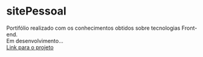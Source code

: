 # sitePessoal
 Portifólio realizado com os conhecimentos obtidos sobre tecnologias Front-end.<br>
 Em desenvolvimento...<br>
 <a href="https://github.com/GeilsoFaria/sitePessoal/deployments">Link para o projeto</a>
